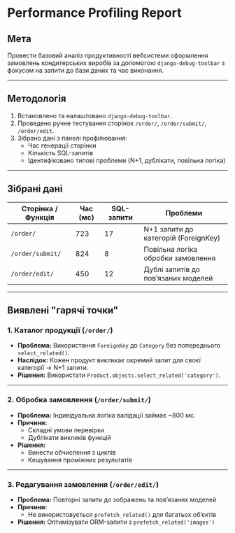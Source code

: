 # Performance Profiling Report

## Мета

Провести базовий аналіз продуктивності вебсистеми оформлення замовлень кондитерських виробів за допомогою `django-debug-toolbar` з фокусом на запити до бази даних та час виконання.

---

## Методологія

1. Встановлено та налаштовано `django-debug-toolbar`.
2. Проведено ручне тестування сторінок `/order/`, `/order/submit/`, `/order/edit`.
3. Зібрано дані з панелі профілювання:
   - Час генерації сторінки
   - Кількість SQL-запитів
   - Ідентифіковано типові проблеми (N+1, дублікати, повільна логіка)

---

## Зібрані дані

| Сторінка / Функція      | Час (мс) | SQL-запити | Проблеми                                  |
|-------------------------|----------|------------|-------------------------------------------|
| `/order/`               | 723      | 17         | N+1 запити до категорій (ForeignKey)    |
| `/order/submit/`        | 824      | 8          | Повільна логіка обробки замовлення      |
| `/order/edit/`          | 450      | 12         | Дублі запитів до пов’язаних моделей     |

---

## Виявлені "гарячі точки"

### 1. Каталог продукції (`/order/`)
- **Проблема:** Використання `ForeignKey` до `Category` без попереднього `select_related()`.
- **Наслідок:** Кожен продукт викликає окремий запит для своєї категорії → N+1 запити.
- **Рішення:** Використати `Product.objects.select_related('category')`.

---

### 2. Обробка замовлення (`/order/submit/`)
- **Проблема:** Індивідуальна логіка валідації займає ~800 мс.
- **Причини:**
  - Складні умови перевірки
  - Дублікати викликів функцій
- **Рішення:**
  - Винести обчислення з циклів
  - Кешування проміжних результатів

---

### 3. Редагування замовлення (`/order/edit/`)
- **Проблема:** Повторні запити до зображень та пов’язаних моделей
- **Причини:**
  - Не використовується `prefetch_related()` для багатьох об’єктів
- **Рішення:** Оптимізувати ORM-запити з `prefetch_related('images')`
